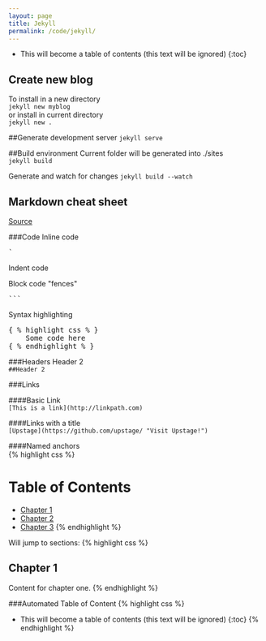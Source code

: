 ```yaml
---
layout: page
title: Jekyll
permalink: /code/jekyll/
---
```



* This will become a table of contents (this text will be ignored)
{:toc}


Create new blog
-------------------
To install in a new directory  
`jekyll new myblog`  
or install in current directory  
`jekyll new .`

##Generate development server
`jekyll serve`

##Build environment
Current folder will be generated into ./sites  
`jekyll build`  

Generate and watch for changes
`jekyll build --watch`

Markdown cheat sheet 
---------------------
[Source](http://assemble.io/docs/Cheatsheet-Markdown.html)

###Code
Inline code   
<pre>
`
</pre> 

Indent code   

Block code "fences"  
<pre>
```
</pre> 

Syntax highlighting   
<pre>
{ % highlight css % }
	Some code here
{ % endhighlight % }
</pre>

###Headers
Header 2   
`##Header 2`

###Links

####Basic Link   
`[This is a link](http://linkpath.com)`

####Links with a title   
`[Upstage](https://github.com/upstage/ "Visit Upstage!")`

####Named anchors   
{% highlight css %}
# Table of Contents   
  * [Chapter 1](#chapter-1)
  * [Chapter 2](#chapter-2)
  * [Chapter 3](#chapter-3)
{% endhighlight %}

Will jump to sections:
{% highlight css %}
## Chapter 1 <a id="chapter-1"></a>
Content for chapter one.
{% endhighlight %}

###Automated Table of Content
{% highlight css %}
* This will become a table of contents (this text will be ignored)
{:toc}
{% endhighlight %}
  